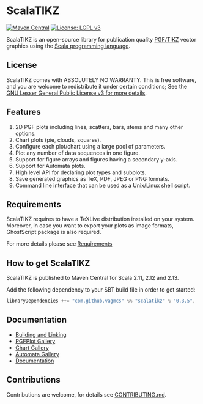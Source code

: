 # ScalaTIKZ

[![Maven Central](https://maven-badges.herokuapp.com/maven-central/com.github.vagmcs/scalatikz_2.11/badge.svg)](https://maven-badges.herokuapp.com/maven-central/com.github.vagmcs/scalatikz_2.11)
[![License: LGPL v3](https://img.shields.io/badge/License-LGPL%20v3-blue.svg)](https://www.gnu.org/licenses/lgpl-3.0)

ScalaTIKZ is an open-source library for publication quality [PGF/TIKZ](https://en.wikipedia.org/wiki/PGF/TikZ) vector graphics
using the [Scala programming language](http://scala-lang.org).

## License

ScalaTIKZ comes with ABSOLUTELY NO WARRANTY. This is free software, and you are welcome to redistribute it
under certain conditions; See the [GNU Lesser General Public License v3 for more details](http://www.gnu.org/licenses/lgpl-3.0.html).

## Features

1. 2D PGF plots including lines, scatters, bars, stems and many other options.
2. Chart plots (pie, clouds, squares).
3. Configure each plot/chart using a large pool of parameters.
4. Plot any number of data sequences in one figure.
5. Support for figure arrays and figures having a secondary y-axis.
6. Support for Automata plots.
7. High level API for declaring plot types and subplots.
8. Save generated graphics as TeX, PDF, JPEG or PNG formats.
9. Command line interface that can be used as a Unix/Linux shell script.

## Requirements

ScalaTIKZ requires to have a TeXLive distribution installed on your system. Moreover, in case you
want to export your plots as image formats, GhostScript package is also required.

For more details please see [Requirements](docs/requirements.md)

## How to get ScalaTIKZ

ScalaTIKZ is published to Maven Central for Scala 2.11, 2.12 and 2.13. 

Add the following dependency to your SBT build file in order to get started:

```sbt
libraryDependencies ++= "com.github.vagmcs" %% "scalatikz" % "0.3.5",
```

## Documentation

- [Building and Linking](docs/building_and_linking.md)
- [PGFPlot Gallery](docs/pgfplots_examples.md)
- [Chart Gallery](docs/charts_examples.md)
- [Automata Gallery](docs/automata_examples.md)
- [Documentation](docs/index.md)

## Contributions

Contributions are welcome, for details see [CONTRIBUTING.md](CONTRIBUTING.md).